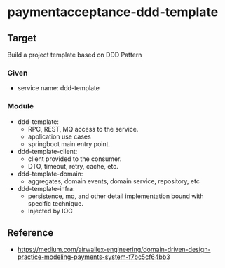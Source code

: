 # paymentacceptance-ddd-template

## Target

Build a project template based on DDD Pattern

### Given

- service name: ddd-template

### Module

- ddd-template:
    - RPC, REST, MQ access to the service.
    - application use cases
    - springboot main entry point.
- ddd-template-client:
    - client provided to the consumer.
    - DTO, timeout, retry, cache, etc.
- ddd-template-domain:
    - aggregates, domain events, domain service, repository, etc
- ddd-template-infra:
    - persistence, mq, and other detail implementation bound with specific technique.
    - Injected by IOC

## Reference

- https://medium.com/airwallex-engineering/domain-driven-design-practice-modeling-payments-system-f7bc5cf64bb3

